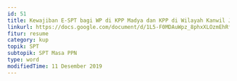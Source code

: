 ```yaml
---
id: 51
title: Kewajiban E-SPT bagi WP di KPP Madya dan KPP di Wilayah Kanwil Jakarta Khusus dan Kanwil WP Besar
linkurl: https://docs.google.com/document/d/1L5-F0MDAuWpz_8phxXLOzmEhRfhsxYZECRH6zCCuif4/edit?usp=drivesdk
fitur: resume
category: kup
topik: SPT
subtopik: SPT Masa PPN
type: word
modifiedTime: 11 Desember 2019
---
```


